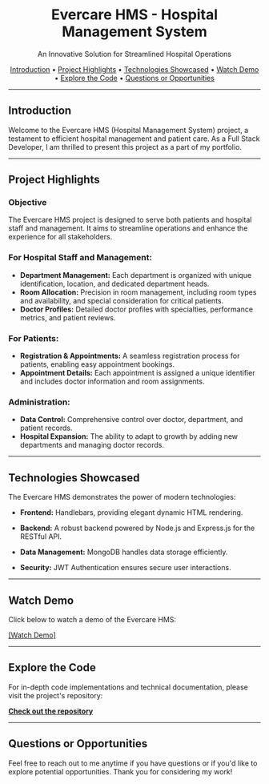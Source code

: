 
<h1 align="center">Evercare HMS - Hospital Management System</h1>

<p align="center">
  An Innovative Solution for Streamlined Hospital Operations
</p>

<p align="center">
  <a href="#introduction">Introduction</a> •
  <a href="#project-highlights">Project Highlights</a> •
  <a href="#technologies-showcased">Technologies Showcased</a> •
  <a href="#watch-demo">Watch Demo</a> •
  <a href="#explore-the-code">Explore the Code</a> •
  <a href="#questions-or-opportunities">Questions or Opportunities</a>
</p>

---

## Introduction

Welcome to the Evercare HMS (Hospital Management System) project, a testament to efficient hospital management and patient care. As a Full Stack Developer, I am thrilled to present this project as a part of my portfolio.

---

## Project Highlights

### **Objective**

The Evercare HMS project is designed to serve both patients and hospital staff and management. It aims to streamline operations and enhance the experience for all stakeholders.

### **For Hospital Staff and Management:**

- **Department Management:** Each department is organized with unique identification, location, and dedicated department heads.
- **Room Allocation:** Precision in room management, including room types and availability, and special consideration for critical patients.
- **Doctor Profiles:** Detailed doctor profiles with specialties, performance metrics, and patient reviews.

### **For Patients:**

- **Registration & Appointments:** A seamless registration process for patients, enabling easy appointment bookings.
- **Appointment Details:** Each appointment is assigned a unique identifier and includes doctor information and room assignments.

### **Administration:**

- **Data Control:** Comprehensive control over doctor, department, and patient records.
- **Hospital Expansion:** The ability to adapt to growth by adding new departments and managing doctor records.

---

## Technologies Showcased

The Evercare HMS demonstrates the power of modern technologies:

- **Frontend:** Handlebars, providing elegant dynamic HTML rendering.

- **Backend:** A robust backend powered by Node.js and Express.js for the RESTful API.

- **Data Management:** MongoDB handles data storage efficiently.

- **Security:** JWT Authentication ensures secure user interactions.

---

## Watch Demo

Click below to watch a demo of the Evercare HMS:

[[Watch Demo]](https://vimeo.com/825989126)

---

## Explore the Code

For in-depth code implementations and technical documentation, please visit the project's repository:

[**Check out the repository**](https://github.com/ShaheryarRafique/Evercare-HMS)

---

## Questions or Opportunities

Feel free to reach out to me anytime if you have questions or if you'd like to explore potential opportunities. Thank you for considering my work!
